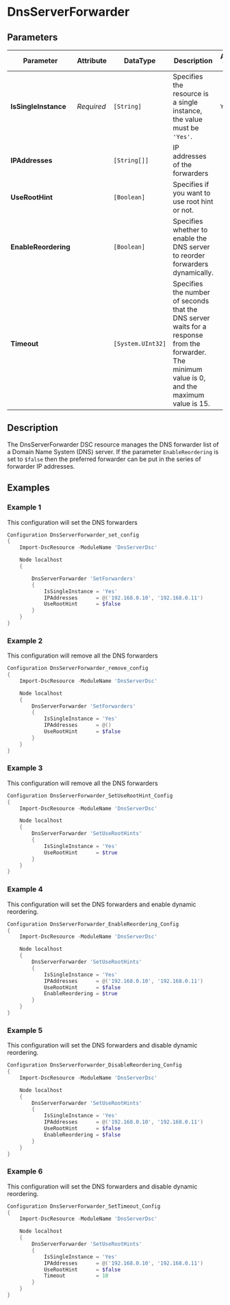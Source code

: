 # DnsServerForwarder

## Parameters

| Parameter            | Attribute  | DataType          | Description                                                                                                                                       | Allowed Values |
| -------------------- | ---------- | ----------------- | ------------------------------------------------------------------------------------------------------------------------------------------------- | -------------- |
| **IsSingleInstance** | *Required* | `[String]`        | Specifies the resource is a single instance, the value must be `'Yes'`.                                                                           | `Yes`          |
| **IPAddresses**      |            | `[String[]]`      | IP addresses of the forwarders                                                                                                                    |                |
| **UseRootHint**      |            | `[Boolean]`       | Specifies if you want to use root hint or not.                                                                                                    |                |
| **EnableReordering** |            | `[Boolean]`       | Specifies whether to enable the DNS server to reorder forwarders dynamically.                                                                     |                |
| **Timeout**          |            | `[System.UInt32]` | Specifies the number of seconds that the DNS server waits for a response from the forwarder. The minimum value is 0, and the maximum value is 15. |                |

## Description

The DnsServerForwarder DSC resource manages the DNS forwarder list of a
Domain Name System (DNS) server. If the parameter `EnableReordering` is set
to `$false` then the preferred forwarder can be put in the series of forwarder
IP addresses.

## Examples

### Example 1

This configuration will set the DNS forwarders

```powershell
Configuration DnsServerForwarder_set_config
{
    Import-DscResource -ModuleName 'DnsServerDsc'

    Node localhost
    {

        DnsServerForwarder 'SetForwarders'
        {
            IsSingleInstance = 'Yes'
            IPAddresses      = @('192.168.0.10', '192.168.0.11')
            UseRootHint      = $false
        }
    }
}
```

### Example 2

This configuration will remove all the DNS forwarders

```powershell
Configuration DnsServerForwarder_remove_config
{
    Import-DscResource -ModuleName 'DnsServerDsc'

    Node localhost
    {
        DnsServerForwarder 'SetForwarders'
        {
            IsSingleInstance = 'Yes'
            IPAddresses      = @()
            UseRootHint      = $false
        }
    }
}
```

### Example 3

This configuration will remove all the DNS forwarders

```powershell
Configuration DnsServerForwarder_SetUseRootHint_Config
{
    Import-DscResource -ModuleName 'DnsServerDsc'

    Node localhost
    {
        DnsServerForwarder 'SetUseRootHints'
        {
            IsSingleInstance = 'Yes'
            UseRootHint      = $true
        }
    }
}
```

### Example 4

This configuration will set the DNS forwarders and enable dynamic reordering.

```powershell
Configuration DnsServerForwarder_EnableReordering_Config
{
    Import-DscResource -ModuleName 'DnsServerDsc'

    Node localhost
    {
        DnsServerForwarder 'SetUseRootHints'
        {
            IsSingleInstance = 'Yes'
            IPAddresses      = @('192.168.0.10', '192.168.0.11')
            UseRootHint      = $false
            EnableReordering = $true
        }
    }
}
```

### Example 5

This configuration will set the DNS forwarders and disable dynamic reordering.

```powershell
Configuration DnsServerForwarder_DisableReordering_Config
{
    Import-DscResource -ModuleName 'DnsServerDsc'

    Node localhost
    {
        DnsServerForwarder 'SetUseRootHints'
        {
            IsSingleInstance = 'Yes'
            IPAddresses      = @('192.168.0.10', '192.168.0.11')
            UseRootHint      = $false
            EnableReordering = $false
        }
    }
}
```

### Example 6

This configuration will set the DNS forwarders and disable dynamic reordering.

```powershell
Configuration DnsServerForwarder_SetTimeout_Config
{
    Import-DscResource -ModuleName 'DnsServerDsc'

    Node localhost
    {
        DnsServerForwarder 'SetUseRootHints'
        {
            IsSingleInstance = 'Yes'
            IPAddresses      = @('192.168.0.10', '192.168.0.11')
            UseRootHint      = $false
            Timeout          = 10
        }
    }
}
```

